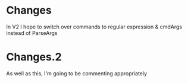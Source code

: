 # Changes
In V2 I hope to switch over commands to regular expression & cmdArgs instead of ParseArgs
# Changes.2
As well as this, I'm going to be commenting appropriately